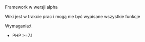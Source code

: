 Framework w wersji alpha

Wiki jest w trakcie prac i mogą nie być wypisane wszystkie funkcje

Wymagania:\
- PHP >=7.1
